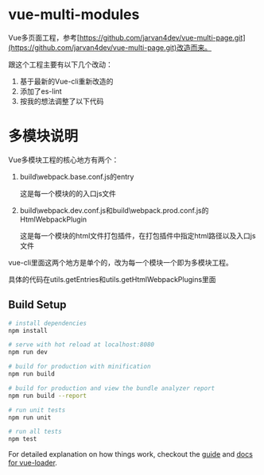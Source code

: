 # vue-multi-modules

Vue多页面工程，参考[https://github.com/jarvan4dev/vue-multi-page.git](https://github.com/jarvan4dev/vue-multi-page.git)改造而来。

跟这个工程主要有以下几个改动：
1.  基于最新的Vue-cli重新改造的
2.  添加了es-lint
3.  按我的想法调整了以下代码

# 多模块说明
Vue多模块工程的核心地方有两个：
1.  build\webpack.base.conf.js的entry

    这是每一个模块的的入口js文件

2.  build\webpack.dev.conf.js和build\webpack.prod.conf.js的HtmlWebpackPlugin

    这是每一个模块的html文件打包插件，在打包插件中指定html路径以及入口js文件

vue-cli里面这两个地方是单个的，改为每一个模块一个即为多模块工程。

具体的代码在utils.getEntries和utils.getHtmlWebpackPlugins里面


## Build Setup

``` bash
# install dependencies
npm install

# serve with hot reload at localhost:8080
npm run dev

# build for production with minification
npm run build

# build for production and view the bundle analyzer report
npm run build --report

# run unit tests
npm run unit

# run all tests
npm test
```

For detailed explanation on how things work, checkout the [guide](http://vuejs-templates.github.io/webpack/) and [docs for vue-loader](http://vuejs.github.io/vue-loader).
